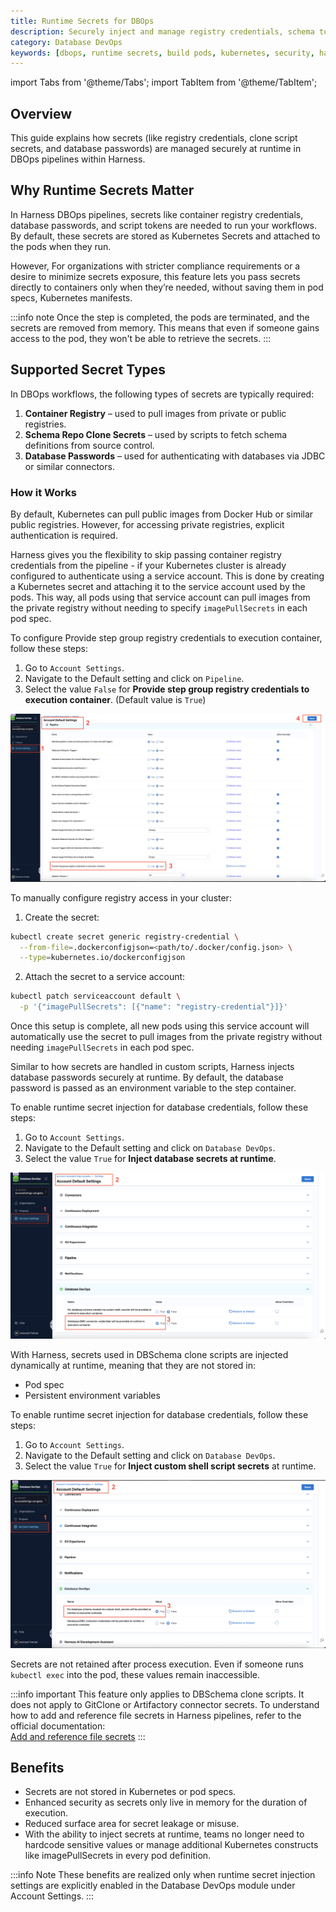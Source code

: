 ```yaml
---
title: Runtime Secrets for DBOps
description: Securely inject and manage registry credentials, schema tokens, and DB passwords at runtime in Harness DBOps pipelines—no secrets are persisted.
category: Database DevOps
keywords: [dbops, runtime secrets, build pods, kubernetes, security, harness, DevSecOps, secrets manager, Cloud Secret Manager, database management, devops, database security, database devops, database secrets, secrets management, data governance, data compliance] 
---
```


import Tabs from '@theme/Tabs';
import TabItem from '@theme/TabItem';

## Overview

This guide explains how secrets (like registry credentials, clone script secrets, and database passwords) are managed securely at runtime in DBOps pipelines within Harness.

## Why Runtime Secrets Matter

In Harness DBOps pipelines, secrets like container registry credentials, database passwords, and script tokens are needed to run your workflows. By default, these secrets are stored as Kubernetes Secrets and attached to the pods when they run.

However, For organizations with stricter compliance requirements or a desire to minimize secrets exposure, this feature lets you pass secrets directly to containers only when they’re needed, without saving them in pod specs, Kubernetes manifests.

:::info note
Once the step is completed, the pods are terminated, and the secrets are removed from memory. This means that even if someone gains access to the pod, they won't be able to retrieve the secrets.
:::

## Supported Secret Types

In DBOps workflows, the following types of secrets are typically required:

1. **Container Registry** – used to pull images from private or public registries.
2. **Schema Repo Clone Secrets** – used by scripts to fetch schema definitions from source control.
3. **Database Passwords** – used for authenticating with databases via JDBC or similar connectors.


### How it Works

<Tabs>
<TabItem value="Container Registry">
By default, Kubernetes can pull public images from Docker Hub or similar public registries. However, for accessing private registries, explicit authentication is required.

Harness gives you the flexibility to skip passing container registry credentials from the pipeline - if your Kubernetes cluster is already configured to authenticate using a service account. This is done by creating a Kubernetes secret and attaching it to the service account used by the pods. This way, all pods using that service account can pull images from the private registry without needing to specify `imagePullSecrets` in each pod spec. 

To configure Provide step group registry credentials to execution container, follow these steps:

1. Go to `Account Settings`.
2. Navigate to the Default setting and click on `Pipeline`.
3. Select the value `False` for **Provide step group registry credentials to execution container**. (Default value is `True`)

![StepGroup Registry Credentials](../static/db-devops-container-registry.png)

To manually configure registry access in your cluster:

1. Create the secret:

```bash
kubectl create secret generic registry-credential \
  --from-file=.dockerconfigjson=<path/to/.docker/config.json> \
  --type=kubernetes.io/dockerconfigjson
```

2. Attach the secret to a service account:

```bash
kubectl patch serviceaccount default \
  -p '{"imagePullSecrets": [{"name": "registry-credential"}]}'
```

Once this setup is complete, all new pods using this service account will automatically use the secret to pull images from the private registry without needing `imagePullSecrets` in each pod spec.

</TabItem>

<TabItem value="Database Passwords">
Similar to how secrets are handled in custom scripts, Harness injects database passwords securely at runtime.
By default, the database password is passed as an environment variable to the step container. 

To enable runtime secret injection for database credentials, follow these steps:

1. Go to `Account Settings`.
2. Navigate to the Default setting and click on `Database DevOps`.
3. Select the value `True` for **Inject database secrets at runtime**.

![Enabling Secrets on DB Module](../static/db-devops-runtime-db-secrets.png)

</TabItem>

<TabItem value="Custom Script Secrets">

With Harness, secrets used in DBSchema clone scripts are injected dynamically at runtime, meaning that they are not stored in:
- Pod spec
- Persistent environment variables

To enable runtime secret injection for database credentials, follow these steps:

1. Go to `Account Settings`.
2. Navigate to the Default setting and click on `Database DevOps`.
3. Select the value `True` for **Inject custom shell script secrets** at runtime.

![Enabling Secrets on DB Module](../static/db-devops-runtime-custom-secrets.png)

Secrets are not retained after process execution. Even if someone runs `kubectl exec` into the pod, these values remain inaccessible.

:::info important
This feature only applies to DBSchema clone scripts. It does not apply to GitClone or Artifactory connector secrets.
To understand how to add and reference file secrets in Harness pipelines, refer to the official documentation:  
[Add and reference file secrets](https://developer.harness.io/docs/platform/secrets/add-file-secrets#reference-by-id)
:::

</TabItem>
</Tabs>

## Benefits

- Secrets are not stored in Kubernetes or pod specs.
- Enhanced security as secrets only live in memory for the duration of execution.
- Reduced surface area for secret leakage or misuse.
- With the ability to inject secrets at runtime, teams no longer need to hardcode sensitive values or manage additional Kubernetes constructs like imagePullSecrets in every pod definition.

:::info Note
These benefits are realized only when runtime secret injection settings are explicitly enabled in the Database DevOps module under Account Settings.
:::